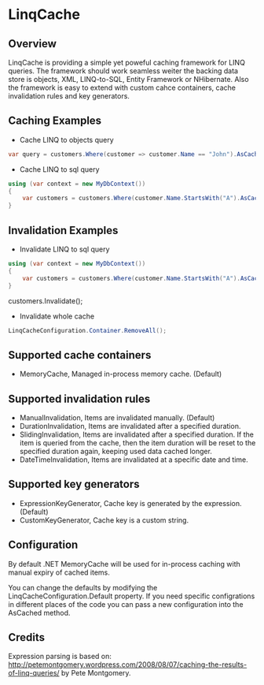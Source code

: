 LinqCache
=========

Overview
--------
LinqCache is providing a simple yet poweful caching framework for LINQ queries. 
The framework should work seamless weiter the backing data store is objects, XML, LINQ-to-SQL, Entity Framework or NHibernate.
Also the framework is easy to extend with custom cahce containers, cache invalidation rules and key generators. 

Caching Examples
----------------
+ Cache LINQ to objects query
```C#
var query = customers.Where(customer => customer.Name == "John").AsCached();
```

+ Cache LINQ to sql query
```C#
using (var context = new MyDbContext())
{
	var customers = customers.Where(customer.Name.StartsWith("A").AsCached());
}
```

Invalidation Examples
---------------------
+ Invalidate LINQ to sql query
```C#
using (var context = new MyDbContext())
{
	var customers = customers.Where(customer.Name.StartsWith("A").AsCached());
}
```

customers.Invalidate();

+ Invalidate whole cache
```C#
LinqCacheConfiguration.Container.RemoveAll();
```

Supported cache containers
--------------------------
+ MemoryCache, Managed in-process memory cache. (Default)

Supported invalidation rules
----------------------------
+ ManualInvalidation, Items are invalidated manually. (Default)
+ DurationInvalidation, Items are invalidated after a specified duration.
+ SlidingInvalidation, Items are invalidated after a specified duration. If the item is queried from the cache, then the item duration will be reset to the specified duration again, keeping used data cached longer.
+ DateTimeInvalidation, Items are invalidated at a specific date and time.

Supported key generators
------------------------
+ ExpressionKeyGenerator, Cache key is generated by the expression. (Default)
+ CustomKeyGenerator, Cache key is a custom string.

Configuration
-------------
By default .NET MemoryCache will be used for in-process caching with manual expiry of cached items.

You can change the defaults by modifying the LinqCacheConfiguration.Default property. If you need specific configrations in different places of the code you can pass a new configuration into the AsCached method.

Credits
-------
Expression parsing is based on: http://petemontgomery.wordpress.com/2008/08/07/caching-the-results-of-linq-queries/ by Pete Montgomery.